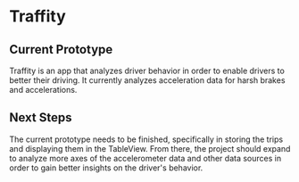# Traffity

## Current Prototype
Traffity is an app that analyzes driver behavior in order to enable drivers to better their driving. 
It currently analyzes acceleration data for harsh brakes and accelerations. 

## Next Steps
The current prototype needs to be finished, specifically in storing the trips and displaying them in the TableView. 
From there, the project should expand to analyze more axes of the accelerometer data and other data sources in order to gain better insights on the driver's behavior.

